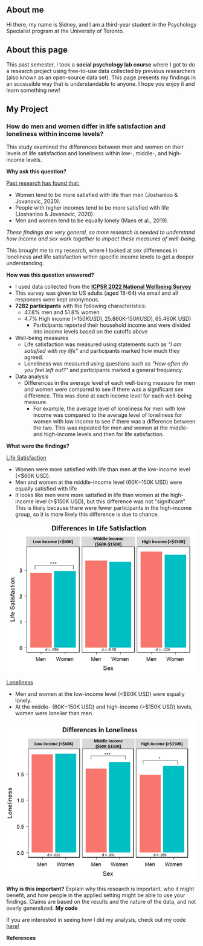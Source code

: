 ## About me
Hi there, my name is Sidney, and I am a third-year student in the Psychology Specialist program at the University of Toronto.
## About this page
This past semester, I took a **social psychology lab course** where I got to do a research project using free-to-use data collected by previous researchers (also known as an open-source data set). This page presents my findings in an accessible way that is understandable to anyone. I hope you enjoy it and learn something new!
## My Project
### How do men and women differ in life satisfaction and loneliness within income levels?
This study examined the differences between men and women on their levels of life satisfaction and loneliness within low-, middle-, and high-income levels.

**Why ask this question?**

<ins>Past research has found that:</ins>  
  - Women tend to be more satisfied with life than men (Joshanloo & Jovanovic, 2020).
  - People with higher incomes tend to be more satisfied with life (Joshanloo & Jovanovic, 2020).
  - Men and women tend to be equally lonely (Maes et al., 2019).

*These findings are very general, so more research is needed to understand how income and sex work together to impact these measures of well-being.*

This brought me to my research, where I looked at sex differences in loneliness and life satisfaction within specific income levels to get a deeper understanding. 

**How was this question answered?**
  - I used data collected from the **[ICPSR 2022 National Wellbeing Survey](https://www.icpsr.umich.edu/web/ICPSR/studies/38964)** 
  - This survey was given to US adults (aged 18-64) via email and all responses were kept anonymous. 
  - **7282 participants** with the following characteristics:
    - 47.8% men and 51.8% women
    - 4.7% High income (>$150K USD), 25.8% Middle income ($60K-$150K USD), 65.4% Low income (<$60K USD)
      - Participants reported their household income and were divided into income levels based on the cutoffs above
  - Well-being measures
    - Life satisfaction was measured using statements such as *“I am satisfied with my life”* and participants marked how much they agreed.
    - Loneliness was measured using questions such as *"How often do you feel left out?"* and participants marked a general frequency.
  - Data analysis
    - Differences in the average level of each well-being measure for men and women were compared to see if there was a significant sex difference. This was done at each income level for each well-being measure.
      - For example, the average level of loneliness for men with low income was compared to the average level of loneliness for women with low income to see if there was a difference between the two. This was repeated for men and women at the middle- and high-income levels and then for life satisfaction.
    
**What were the findings?**

<ins>Life Satisfaction</ins>
  - Women were more satisfied with life than men at the low-income level (<$60K USD).
  - Men and women at the middle-income level ($60K-$150K USD) were equally satisfied with life
  - It looks like men were more satisfied in life than women at the high-income level (>$150K USD), but this difference was not "significant". This is likely because there were fewer participants in the high-income group, so it is more likely this difference is due to chance.

![Sex differences in life satisfaction graph](/assets/img/satisfaction.jpg)

<ins>Loneliness</ins>
  - Men and women at the low-income level (<$60K USD) were equally lonely.
  - At the middle- ($60K-$150K USD) and high-income (>$150K USD) levels, women were lonelier than men.

![Sex differences in loneliness  graph](/assets/img/lonely.jpg)

**Why is this important?**
Explain why this research is important, who it might benefit, and how people in the applied setting might be able to use your findings. Claims are based on the results and the nature of the data, and not overly generalized.
**My code**

If you are interested in seeing how I did my analysis, check out my code [here!](https://github.com/sidneyspil/myproject/blob/a86bca1698269fe0ad22a81311facfc4f70c1949/Dataset-analysis.md)

**References**

